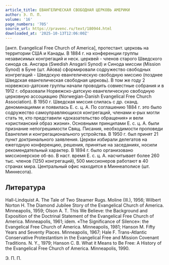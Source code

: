 ```yaml
---
article_title: ЕВАНГЕЛИЧЕСКАЯ СВОБОДНАЯ ЦЕРКОВЬ АМЕРИКИ
author: Э. П. П.
volume: '16'
page_numbers: '705'
source_url: https://pravenc.ru/text/180944.html
downloaded_at: '2025-10-13T12:06:00Z'
---
```


[англ. Evangelical Free Church of America], протестант. церковь на территории США и Канады. В 1884 г. на конференции группы независимых конгрегаций и неск. церквей - членов старого Шведского синода св. Ансгара (Swedish Ansgarii Synod) и Синода миссии (Mission Synod) в Буне (шт. Айова) сформировали содружество свободных конгрегаций - Шведскую евангелическую свободную миссию (позднее Шведская евангелическая свободная церковь). В том же году 2 норвежско-датские группы начали проводить совместные собрания и в 1912 г. образовали Норвежско-датскую евангелическую свободную церковную ассоциацию (Norwegian-Danish Evangelical Free Church Association). В 1950 г. Шведская миссия слилась с др. сканд. деноминациями и появилась Е. с. ц. А. По соглашению 1884 г. это было содружество самоуправляющихся конгрегаций, членами к-рых могли стать те, кто представили «доказательство обращения» и вели «христианский образ жизни». Основными принципами Е. с. ц. А. были признание непогрешимости Свящ. Писания, необходимости проповеди Евангелия и конгрегационального устройства. В 1950 г. был принят 21 пункт доктринального заявления. Церкви избирали делегатов на ежегодную конференцию, решения, принятые на заседаниях, носили рекомендательный характер. В 1894 г. было организовано миссионерское об-во. В наст. время Е. с. ц. А. насчитывает более 260 тыс. членов (1250 конгрегаций), 500 миссионеров работают в 40 странах мира. Центральный офис находится в Миннеаполисе (шт. Миннесота).

## Литература

Hall-Lindquist A. The Tale of Two Steamer Rugs. Moline (Ill.), 1956; Wilbert Norton H. The Diamond Jubilee Story of the Evangelical Church of America. Minneapolis, 1959; Olson A. T. This We Believe: the Background and Exposition of the Doctrinal Statement of the Evangelical Free Church of America. Minneapolis, 1961; idem. «The Significance of Silence»: the Evangelical Free Church of America. Minneapolis, 1981; Hanson M. Fifty Years and Seventy Places. Minneapolis, 1967; Hale F. Trans-Atlantic Conservative Protestantism in the Evangelical Free and Mission Covenant Traditions. N. Y., 1979; Hanson C. B. What it Means to Be Free: A History of the Evangelical Free Church of America. Minneapolis, 1990.

Э. П. П.
